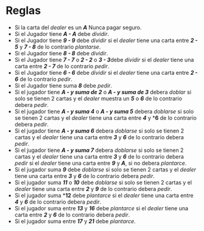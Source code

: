 # Reglas

- Si la carta del *dealer* es un ***A*** Nunca pagar seguro.
- Si el Jugador tiene ***A - A*** debe *dividir*.
- Si el Jugador tiene ***9 - 9*** debe *dividir* si el *dealer* tiene una carta entre ***2 - 5*** y ***7 - 8*** de lo contrario *plantarse*.
- Si el Jugador tiene ***8 - 8*** debe *dividir*.
- Si el Jugador tiene ***7 - 7*** o ***2 - 2*** o ***3 - 3***debe *dividir* si el *dealer* tiene una carta entre ***2 - 7*** de lo contrario *pedir*.
- Si el Jugador tiene ***6 - 6*** debe *dividir* si el *dealer* tiene una carta entre ***2 - 6*** de lo contrario *pedir*.
- Si el Jugador tiene suma ***8*** debe *pedir*.
- Si el jugador tiene ***A - y suma de 2*** o ***A - y suma de 3*** debera *doblar* si solo se tienen 2 cartas y el *dealer* muestra un ***5*** o ***6*** de lo contrario debera *pedir*.
- Si el jugador tiene ***A - y suma 4*** o ***A - y suma 5*** debera *doblarse* si solo se tienen 2 cartas y el *dealer* tiene una carta entre ***4*** y ***6** de lo contrario debera *pedir*.
- Si el jugador tiene ***A - y suma 6*** debera *doblarse* si solo se tienen 2 cartas y el *dealer* tiene una carta entre ***3*** y ***6*** de lo contrario debera *pedir*.
- Si el jugador tiene ***A - y suma 7*** debera *doblarse* si solo se tienen 2 cartas y el *dealer* tiene una carta entre ***3*** y ***6*** de lo contrario debera *pedir* si el *dealer* tiene una carta entre ***9*** y ***A***, si no debera *plantarce*.
- Si el jugador suma ***9*** debe *doblarse* si solo se tienen 2 cartas y el *dealer* tiene una carta entre ***3*** y ***6*** de lo contrario debera *pedir*.
- Si el jugador suma ***11*** o ***10*** debe *doblarse* si solo se tienen 2 cartas y el *dealer* tiene una carta entre ***2*** y ***9*** de lo contrario debera *pedir*.
- Si el jugador suma ***12** debe *plantarce* si el *dealer* tiene una carta entre ***4*** y ***6*** de lo contrario debera *pedir*.
- Si el jugador suma entre ***13*** y ***16*** debe *plantarce* si el *dealer* tiene una carta entre ***2*** y ***6*** de lo contrario debera *pedir*.
- Si el jugador suma entre ***17*** y ***21*** debe *plantarce*.
